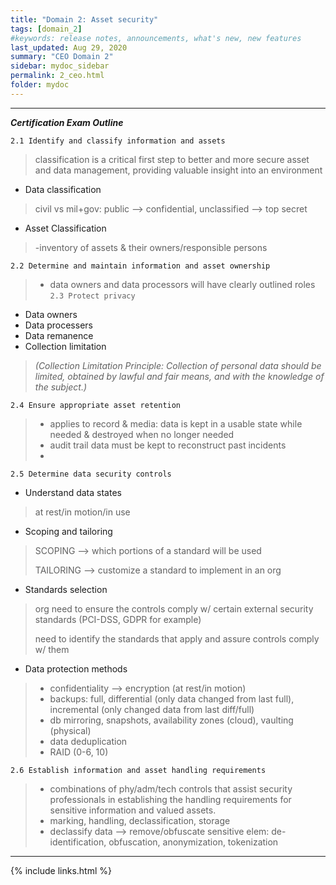 ```yaml
---
title: "Domain 2: Asset security"
tags: [domain_2]
#keywords: release notes, announcements, what's new, new features
last_updated: Aug 29, 2020
summary: "CEO Domain 2"
sidebar: mydoc_sidebar
permalink: 2_ceo.html
folder: mydoc
---
```


------------------------------------------------------------------
**_Certification Exam Outline_**

`2.1 Identify and classify information and assets`
> classification is a critical first step to better and more secure asset and data management, providing valuable insight into an environment
- Data classification
> civil vs mil+gov: public --> confidential, unclassified --> top secret
- Asset Classification
> -inventory of assets & their owners/responsible persons

`2.2 Determine and maintain information and asset ownership`
> - data owners and data processors will have  clearly outlined roles
`2.3 Protect privacy`
- Data owners
- Data processers
- Data remanence
- Collection limitation
> _(Collection Limitation Principle: Collection of personal data should be limited, obtained by lawful and fair means, and with the knowledge of the subject.)_

`2.4 Ensure appropriate asset retention`
> -  applies to record & media: data is kept in a usable state while needed & destroyed when no longer needed
> - audit trail data must be kept to reconstruct past incidents
> - 
`2.5 Determine data security controls`
- Understand data states
> at rest/in motion/in use
- Scoping and tailoring
>
> SCOPING --> which portions of a standard will be used
> 
> TAILORING --> customize a standard to implement in an org
>
- Standards selection
>
> org need to ensure the controls comply w/ certain external security standards (PCI-DSS, GDPR for example)
> 
> need to identify the standards that apply and assure controls comply w/ them
>
- Data protection methods
> - confidentiality --> encryption (at rest/in motion)
> - backups: full, differential (only data changed from last full), incremental (only changed data from last diff/full)
> - db mirroring, snapshots, availability zones (cloud), vaulting (physical)
> - data deduplication
> - RAID (0-6, 10)

`2.6 Establish information and asset handling requirements`
> - combinations of phy/adm/tech controls that assist security professionals in establishing the handling requirements for sensitive information and valued assets.
> - marking, handling, declassification, storage
> - declassify data --> remove/obfuscate sensitive elem: de-identification, obfuscation, anonymization, tokenization

------------------------------------------------------------------


{% include links.html %}
